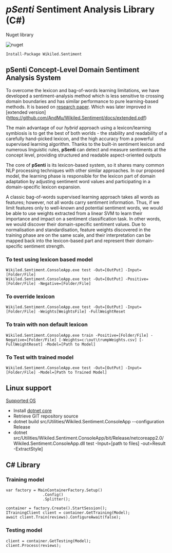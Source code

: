 # *pSenti* Sentiment Analysis Library (C#)

Nuget library

![nuget](https://img.shields.io/nuget/v/Wikiled.Sentiment.Analysis.svg)

```
Install-Package Wikiled.Sentiment
```

## **pSenti** Concept-Level Domain Sentiment Analysis System


To overcome the lexicon and bag-of-words learning limitations, we have developed a sentiment-analysis method which is less sensitive to crossing domain boundaries and has similar performance to pure learning-based methods.
It is based on [research paper](https://github.com/AndMu/Wikiled.Sentiment/docs/Original.pdf).
Which was later improved in [extended version] (https://github.com/AndMu/Wikiled.Sentiment/docs/extended.pdf)

The main advantage of our *hybrid* approach using a lexicon/learning symbiosis is to get the best of both worlds - the stability and readability of a carefully hand-picked lexicon, and the high accuracy from a powerful supervised learning algorithm.
Thanks to the built-in sentiment lexicon and numerous linguistic rules, **pSenti** can detect and measure sentiments at the concept level, providing structured and readable aspect-oriented outputs

The core of **pSenti** is its lexicon-based system, so it shares many common NLP processing techniques with other similar approaches.
In our proposed model, the learning phase is responsible for the lexicon part of domain adaptation by adjusting sentiment word values and participating in a domain-specific lexicon expansion.

A classic bag-of-words supervised learning approach takes all words as features; however, not all words carry sentiment information.
Thus, if we limit features only to well-known and potential sentiment words, we would be able to use weights extracted from a linear SVM to learn their importance and impact on a sentiment classification task.
In other words, we would discover their domain-specific sentiment values.
Due to normalisation and standardisation, feature weights discovered in the training phase are on the same scale, and their interpretation can be mapped back into the lexicon-based part and represent their domain-specific sentiment strength.

### To test using lexicon based model 
```
Wikiled.Sentiment.ConsoleApp.exe test -Out=[OutPut] -Input=[Folder/File]
Wikiled.Sentiment.ConsoleApp.exe test -Out=[OutPut] -Positive=[Folder/File] -Negative=[Folder/File]
```

### To override lexicon
```
Wikiled.Sentiment.ConsoleApp.exe test -Out=[OutPut] -Input=[Folder/File] -Weights[WeightsFile] -FullWeightReset
```

### To train with non default lexicon
```
Wikiled.Sentiment.ConsoleApp.exe train -Positive=[Folder/File] -Negative=[Folder/File] [-Weights=c:\out\trumpWeights.csv] [-FullWeightReset] -Model=[Path to Model]
```

### To Test with trained model
```
Wikiled.Sentiment.ConsoleApp.exe test -Out=[OutPut] -Input=[Folder/File] -Model=[Path to Trained Model]
```
## Linux support

[Supported OS](https://github.com/dotnet/core/blob/master/release-notes/2.0/2.0-supported-os.md)

* Install [dotnet core](https://www.microsoft.com/net/download/)
* Retrieve GIT repository source
* dotnet build src/Utilities/Wikiled.Sentiment.ConsoleApp --configuration Release
* dotnet src/Utilities/Wikiled.Sentiment.ConsoleApp/bit/Release/netcoreapp2.0/Wikiled.Sentiment.ConsoleApp.dll test -Input=[path to files] -out=Result -ExtractStyle]

## C# Library 


### Training model

```
var factory = MainContainerFactory.Setup()
                .Config()
                .Splitter();

container = factory.Create().StartSession();
ITrainingClient client = container.GetTraining(Model);
await client.Train(reviews).ConfigureAwait(false);

```

### Testing model

```
client = container.GetTesting(Model);
client.Process(reviews);
```

